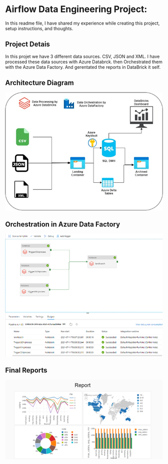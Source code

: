 #  Airflow Data Engineering Project:
In this readme file, I have shared my experience while creating this project, setup instructions, and thoughts.

## Project Detais

In this projet we have 3 different data sources. CSV, JSON and XML.
I have processed these data sources with Azure Databrck.
then Orchestrated them with the Azure Data Factory.
And gerentated the reports in DataBrick it self.

## Architecture Diagram
![Architecture Diagram](https://github.com/priyesh009/aws-data-project/blob/master/Azure_Databricks_Project/docs/DatabricksProject.jpg?raw=true)

## Orchestration in Azure Data Factory 
![Architecture Diagram](https://github.com/priyesh009/aws-data-project/blob/master/Azure_Databricks_Project/docs/ADF.png?raw=true)

## Final Reports
![Architecture Diagram](https://github.com/priyesh009/aws-data-project/blob/master/Azure_Databricks_Project/docs/report.png?raw=true)